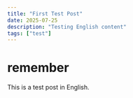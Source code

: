 ```yaml
---
title: "First Test Post"
date: 2025-07-25
description: "Testing English content"
tags: ["test"]
---
```


# remember

This is a test post in English.
